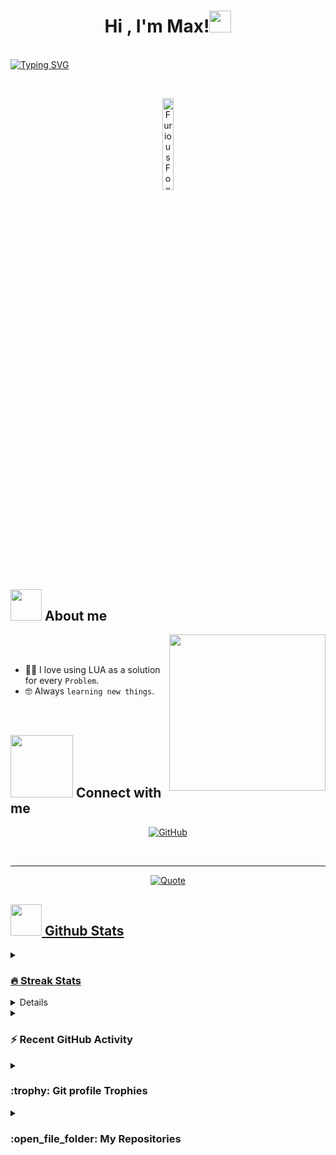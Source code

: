 <h1 align="center">Hi , I'm Max!<img src="https://media.giphy.com/media/hvRJCLFzcasrR4ia7z/giphy.gif" width="35"></h1>
<p align="center">

<br/><a href="https://github.com/FuriousFoxGG"><img src="https://readme-typing-svg.demolab.com?font=Fira+Code&weight=100&pause=1000&color=15F7E6&background=FF000000&width=435&lines=FiveM+Developer+%7C+Learning+Lua;Wanting+To+Learn+JavaScript" alt="Typing SVG" /></a>

<br>

<p align="center"> 
	<img src="https://komarev.com/ghpvc/?username=FuriousFoxGG&label=Profile%20views&color=555555&labelColor=000000&style=for-the-badge" alt="FuriousFoxGG" width=19.40%/>

</p>

	
## <picture><img src = "https://github.com/7oSkaaa/7oSkaaa/blob/main/Images/about_me.gif?raw=true" width = 50px></picture> About me

<picture> <img align="right" src="https://github.com/7oSkaaa/7oSkaaa/blob/main/Images/Right_Side.gif?raw=true" width = 250px></picture>

<br><br>

- :technologist: I love using LUA as a solution for every `Problem`.
- :nerd_face: Always `learning new things`.
<br>

## <picture> <img src="https://github.com/7oSkaaa/7oSkaaa/blob/main/Images/Connect-with-me.gif?raw=true" width="100px"> </picture> Connect with me
<p align="center">
	<a href="https://github.com/FuriousFoxGG"><img src="https://img.shields.io/badge/github-%23181717.svg?style=plastic&logo=github&logoColor=white" alt="GitHub"/></a>
</p>

<br> 

---

<p align = "center">
	<a href="https://github.com/FuriousFoxGG/FuriousFoxGG"> <img alt = "Quote" src="https://quotes-github-readme.vercel.app/api?type=horizontal&theme=tokyonight&animation=grow_out_in&quoteCategory=programming">
</p>

## <picture> <img src = "https://github.com/7oSkaaa/7oSkaaa/blob/main/Images/Statistics.gif?raw=true" width = 50px>  </picture> Github Stats

<details><summary><h3> 🔥 Streak Stats</h3></summary>

----	

<p align="center"><img src="https://github-readme-streak-stats.herokuapp.com/?user=FuriousFoxGG&theme=tokyonight_duo" alt="FuriousFoxGG" /></p>

</details>
  
<details><summary><h3>💻 GitHub Profile Stats</h3></summary>

----
	
<p align="center">
    <a href="https://github.com/FuriousFoxGG/FuriousFoxGG">
	    <img alt="FuriousFoxGG's Github Stats" src="https://github-readme-stats.vercel.app/api?username=FuriousFoxGG&show_icons=true&count_private=true&locale=en&theme=tokyonight&layout=compact" height="230px"/></a>
	  <img src="https://github-readme-stats.vercel.app/api/top-langs?username=FuriousFoxGG&langs_count=10&show_icons=true&locale=en&theme=tokyonight" alt="FuriousFoxGG" height="230px"/>
<br/>

  <b>Note:</b> Top languages is only a metric of the languages my public code consists of and doesn't reflect experience or skill level.
  </p>
</details>

<details><summary><h3>⚡ Recent GitHub Activity</h3></summary>

----
	
[![FuriousFoxGG's github activity graph](https://github-readme-activity-graph.cyclic.app/graph?username=FuriousFoxGG&theme=github)](https://github.com/7oSkaaa/github-readme-activity-graph)

 
</details>

<details><summary> <h3> :trophy: Git profile Trophies </h3></summary>

----
	
<p align="center"> <a href="https://github.com/FuriousFoxGG/FuriousFoxGG"><img src="https://github-profile-trophy.vercel.app/?username=FuriousFoxGG&layout=compact&theme=tokyonight&column=4&margin-w=15&margin-h=15" alt="FuriousFoxGG" /></a> </p>

[![@FuriousFoxGG's Holopin board](https://holopin.io/api/user/board?user=FuriousFoxGG)](https://holopin.io/@FuriousFoxGG)
	
</details>
	
<details><summary><h3> :open_file_folder: My Repositories </h3></summary>

----
	
<div>
  <p align="center">
	<a href="https://github.com/FuriousFoxGG/M-AOP">
      		<img src="https://github-readme-stats.vercel.app/api/pin/?username=FuriousFoxGG&repo=M-AOP&theme=tokyonight" alt="GitHub Stats" />
    	</a>
	<a href="https://github.com/FuriousFoxGG/M-Teleport">
      		<img src="https://github-readme-stats.vercel.app/api/pin/?username=FuriousFoxGG&repo=M-Teleport&theme=tokyonight" alt="GitHub Stats" />
    	</a>
	<a href="https://github.com/FuriousFoxGG/M-Duty">
      		<img src="https://github-readme-stats.vercel.app/api/pin/?username=FuriousFoxGG&repo=M-Duty&theme=tokyonight" alt="GitHub Stats" />
    	</a>
	<a href="https://github.com/FuriousFoxGG/M-VehBlacklist">
      		<img src="https://github-readme-stats.vercel.app/api/pin/?username=FuriousFoxGG&repo=M-VehBlacklist&theme=tokyonight" alt="GitHub Stats" />
    	</a>
		<a href="https://github.com/FuriousFoxGG/M-Announce">
      		<img src="https://github-readme-stats.vercel.app/api/pin/?username=FuriousFoxGG&repo=M-Announce&theme=tokyonight" alt="GitHub Stats" />
    	</a>
  </p>
</div>
</details>
